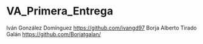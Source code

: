 # VA_Primera_Entrega
Iván González Domínguez https://github.com/ivangd97
Borja Alberto Tirado Galán https://github.com/Borjatgalan/

